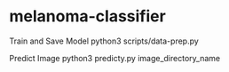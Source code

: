 # melanoma-classifier

Train and Save Model
python3 scripts/data-prep.py

Predict Image
python3 predicty.py image_directory_name
